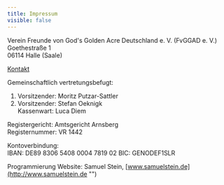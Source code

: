```yaml
---
title: Impressum
visible: false
---
```


Verein Freunde von God's Golden Acre Deutschland e. V. (FvGGAD e. V.)  
Goethestraße 1  
06114 Halle (Saale)  

[Kontakt](../04.kontakt "Schreibe uns eine Nachricht")

Gemeinschaftlich vertretungsbefugt:

1. Vorsitzender: Moritz Putzar-Sattler 
2. Vorsitzender: Stefan Oeknigk  
Kassenwart: Luca Diem

Registergericht: Amtsgericht Arnsberg  
Registernummer:  VR 1442

Kontoverbindung:  
IBAN: DE89 8306 5408 0004 7819 02
BIC: GENODEF1SLR

Programmierung Website: Samuel Stein, [www.samuelstein.de](http://www.samuelstein.de "")
